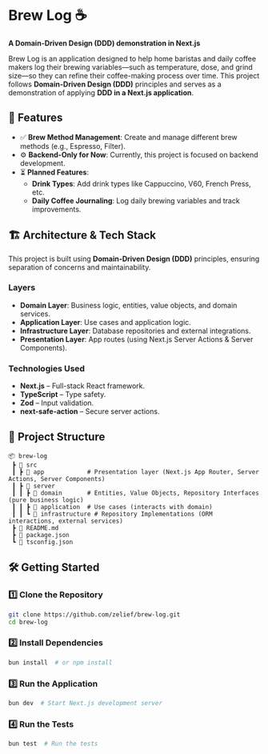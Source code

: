 # Brew Log ☕

**A Domain-Driven Design (DDD) demonstration in Next.js**

Brew Log is an application designed to help home baristas and daily coffee makers log their brewing variables—such as temperature, dose, and grind size—so they can refine their coffee-making process over time. This project follows **Domain-Driven Design (DDD)** principles and serves as a demonstration of applying **DDD in a Next.js application**.

## 🚀 Features

- ✅ **Brew Method Management**: Create and manage different brew methods (e.g., Espresso, Filter).
- ⚙️ **Backend-Only for Now**: Currently, this project is focused on backend development.
- ⏳ **Planned Features**:
  - **Drink Types**: Add drink types like Cappuccino, V60, French Press, etc.
  - **Daily Coffee Journaling**: Log daily brewing variables and track improvements.

## 🏗️ Architecture & Tech Stack

This project is built using **Domain-Driven Design (DDD)** principles, ensuring separation of concerns and maintainability.

### **Layers**

- **Domain Layer**: Business logic, entities, value objects, and domain services.
- **Application Layer**: Use cases and application logic.
- **Infrastructure Layer**: Database repositories and external integrations.
- **Presentation Layer**: App routes (using Next.js Server Actions & Server Components).

### **Technologies Used**

- **Next.js** – Full-stack React framework.
- **TypeScript** – Type safety.
- **Zod** – Input validation.
- **next-safe-action** – Secure server actions.

## 📂 Project Structure

```
📦 brew-log
 ┣ 📂 src
 ┃ ┣ 📂 app            # Presentation layer (Next.js App Router, Server Actions, Server Components)
 ┃ ┣ 📂 server
 ┃ ┃ ┣ 📂 domain       # Entities, Value Objects, Repository Interfaces (pure business logic)
 ┃ ┃ ┣ 📂 application  # Use cases (interacts with domain)
 ┃ ┃ ┗ 📂 infrastructure # Repository Implementations (ORM interactions, external services)
 ┣ 📜 README.md
 ┣ 📜 package.json
 ┗ 📜 tsconfig.json
```

## 🛠️ Getting Started

### 1️⃣ **Clone the Repository**

```sh
git clone https://github.com/zelief/brew-log.git
cd brew-log
```

### 2️⃣ **Install Dependencies**

```sh
bun install  # or npm install
```

### 3️⃣ **Run the Application**

```sh
bun dev  # Start Next.js development server
```

### 4️⃣ **Run the Tests**

```sh
bun test  # Run the tests
```
